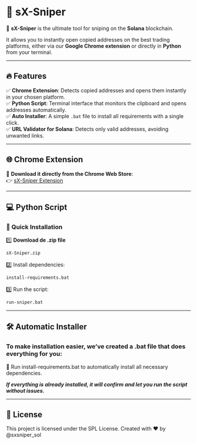 # 🎯 sX-Sniper

🚀 **sX-Sniper** is the ultimate tool for sniping on the **Solana** blockchain.  

It allows you to instantly open copied addresses on the best trading platforms, either via our **Google Chrome extension** or directly in **Python** from your terminal.

---

## 🔥 Features

✅ **Chrome Extension**: Detects copied addresses and opens them instantly in your chosen platform.  
✅ **Python Script**: Terminal interface that monitors the clipboard and opens addresses automatically.  
✅ **Auto Installer**: A simple `.bat` file to install all requirements with a single click.  
✅ **URL Validator for Solana**: Detects only valid addresses, avoiding unwanted links.  

---

## 🌐 Chrome Extension

🔹 **Download it directly from the Chrome Web Store**:  
👉 [sX-Sniper Extension](https://chromewebstore.google.com/detail/sx-sniper/doinhgafoahkknaejiaccalhdffdfcjd)  

---

## 💻 Python Script

### 🚀 Quick Installation

1️⃣ **Download de .zip file**  
```bash
sX-Sniper.zip
```
2️⃣ Install dependencies:
```bash
install-requirements.bat
```
3️⃣ Run the script:
```bash
run-sniper.bat
```
---
## 🛠 Automatic Installer

### To make installation easier, we’ve created a .bat file that does everything for you:

🔹 Run install-requirements.bat to automatically install all necessary dependencies.

**_If everything is already installed, it will confirm and let you run the script without issues._**

---

## 📜 License

This project is licensed under the SPL License.
Created with ❤️ by @sxsniper_sol
